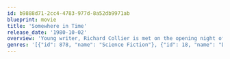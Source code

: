 ```yaml
---
id: b9888d71-2cc4-4783-977d-8a52db9971ab
blueprint: movie
title: 'Somewhere in Time'
release_date: '1980-10-02'
overview: 'Young writer, Richard Collier is met on the opening night of his first play by an old lady who begs him to, "Come back to me." Mystified, he tries to find out about her, and learns that she is a famous stage actress from the early 1900s. Becoming more and more obsessed with her, he manages – by self-hypnosis – to travel back in time where he meets her. They fall in love, a matching that is not appreciated by her manager. Can their love outlast the immense problems caused by their ''time" difference, and can Richard remain in a time that is not his?'
genres: '[{"id": 878, "name": "Science Fiction"}, {"id": 18, "name": "Drama"}, {"id": 14, "name": "Fantasy"}, {"id": 10749, "name": "Romance"}]'
---
```

